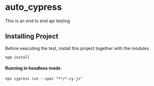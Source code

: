 # auto_cypress

This is an end to end api testing

## Installing Project

Before executing the test, install this project together with the modules

```
npm install
```

#### Running in headless mode

```
npx cypress run --spec "**/*.cy.js"
```
